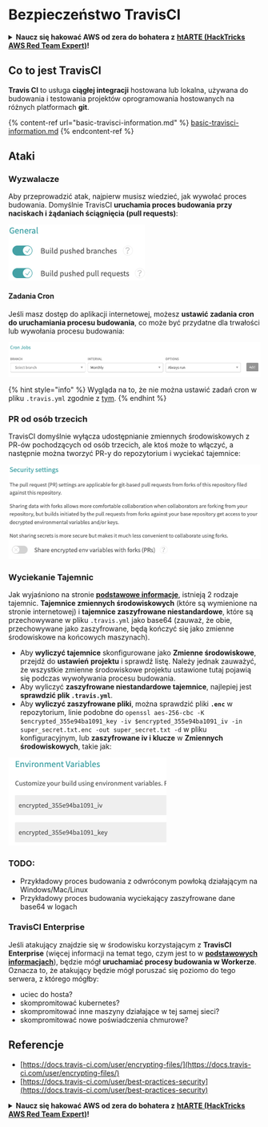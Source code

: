 # Bezpieczeństwo TravisCI

<details>

<summary><strong>Naucz się hakować AWS od zera do bohatera z</strong> <a href="https://training.hacktricks.xyz/courses/arte"><strong>htARTE (HackTricks AWS Red Team Expert)</strong></a><strong>!</strong></summary>

Inne sposoby wsparcia HackTricks:

* Jeśli chcesz zobaczyć swoją **firmę reklamowaną w HackTricks** lub **pobrać HackTricks w formacie PDF**, sprawdź [**PLANY SUBSKRYPCYJNE**](https://github.com/sponsors/carlospolop)!
* Zdobądź [**oficjalne gadżety PEASS & HackTricks**](https://peass.creator-spring.com)
* Odkryj [**Rodzinę PEASS**](https://opensea.io/collection/the-peass-family), naszą kolekcję ekskluzywnych [**NFT**](https://opensea.io/collection/the-peass-family)
* **Dołącz do** 💬 [**grupy Discord**](https://discord.gg/hRep4RUj7f) lub [**grupy telegramowej**](https://t.me/peass) lub **śledź** nas na **Twitterze** 🐦 [**@hacktricks\_live**](https://twitter.com/hacktricks\_live)**.**
* **Podziel się swoimi sztuczkami hakerskimi, przesyłając PR-y do** [**HackTricks**](https://github.com/carlospolop/hacktricks) i [**HackTricks Cloud**](https://github.com/carlospolop/hacktricks-cloud) repozytoriów na GitHubie.

</details>

## Co to jest TravisCI

**Travis CI** to usługa **ciągłej integracji** hostowana lub lokalna, używana do budowania i testowania projektów oprogramowania hostowanych na różnych platformach **git**.

{% content-ref url="basic-travisci-information.md" %}
[basic-travisci-information.md](basic-travisci-information.md)
{% endcontent-ref %}

## Ataki

### Wyzwalacze

Aby przeprowadzić atak, najpierw musisz wiedzieć, jak wywołać proces budowania. Domyślnie TravisCI **uruchamia proces budowania przy naciskach i żądaniach ściągnięcia (pull requests)**:

![](<../../.gitbook/assets/image (19) (1).png>)

#### Zadania Cron

Jeśli masz dostęp do aplikacji internetowej, możesz **ustawić zadania cron do uruchamiania procesu budowania**, co może być przydatne dla trwałości lub wywołania procesu budowania:

![](<../../.gitbook/assets/image (42).png>)

{% hint style="info" %}
Wygląda na to, że nie można ustawić zadań cron w pliku `.travis.yml` zgodnie z [tym](https://github.com/travis-ci/travis-ci/issues/9162).
{% endhint %}

### PR od osób trzecich

TravisCI domyślnie wyłącza udostępnianie zmiennych środowiskowych z PR-ów pochodzących od osób trzecich, ale ktoś może to włączyć, a następnie można tworzyć PR-y do repozytorium i wyciekać tajemnice:

![](<../../.gitbook/assets/image (1) (1) (1) (1) (1) (1) (1) (1) (1) (1) (1) (1) (1) (1) (1) (1) (1) (1) (1) (1) (1) (1) (1) (1).png>)

### Wyciekanie Tajemnic

Jak wyjaśniono na stronie [**podstawowe informacje**](basic-travisci-information.md), istnieją 2 rodzaje tajemnic. **Tajemnice zmiennych środowiskowych** (które są wymienione na stronie internetowej) i **tajemnice zaszyfrowane niestandardowe**, które są przechowywane w pliku `.travis.yml` jako base64 (zauważ, że obie, przechowywane jako zaszyfrowane, będą kończyć się jako zmienne środowiskowe na końcowych maszynach).

* Aby **wyliczyć tajemnice** skonfigurowane jako **Zmienne środowiskowe**, przejdź do **ustawień** **projektu** i sprawdź listę. Należy jednak zauważyć, że wszystkie zmienne środowiskowe projektu ustawione tutaj pojawią się podczas wywoływania procesu budowania.
* Aby wyliczyć **zaszyfrowane niestandardowe tajemnice**, najlepiej jest **sprawdzić plik `.travis.yml`**.
* Aby **wyliczyć zaszyfrowane pliki**, można sprawdzić pliki **`.enc`** w repozytorium, linie podobne do `openssl aes-256-cbc -K $encrypted_355e94ba1091_key -iv $encrypted_355e94ba1091_iv -in super_secret.txt.enc -out super_secret.txt -d` w pliku konfiguracyjnym, lub **zaszyfrowane iv i klucze** w **Zmiennych środowiskowych**, takie jak:

![](<../../.gitbook/assets/image (71).png>)

### TODO:

* Przykładowy proces budowania z odwróconym powłoką działającym na Windows/Mac/Linux
* Przykładowy proces budowania wyciekający zaszyfrowane dane base64 w logach

### TravisCI Enterprise

Jeśli atakujący znajdzie się w środowisku korzystającym z **TravisCI Enterprise** (więcej informacji na temat tego, czym jest to w [**podstawowych informacjach**](basic-travisci-information.md#travisci-enterprise)), będzie mógł **uruchamiać procesy budowania w Workerze**. Oznacza to, że atakujący będzie mógł poruszać się poziomo do tego serwera, z którego mógłby:

* uciec do hosta?
* skompromitować kubernetes?
* skompromitować inne maszyny działające w tej samej sieci?
* skompromitować nowe poświadczenia chmurowe?

## Referencje

* [https://docs.travis-ci.com/user/encrypting-files/](https://docs.travis-ci.com/user/encrypting-files/)
* [https://docs.travis-ci.com/user/best-practices-security](https://docs.travis-ci.com/user/best-practices-security)

<details>

<summary><strong>Naucz się hakować AWS od zera do bohatera z</strong> <a href="https://training.hacktricks.xyz/courses/arte"><strong>htARTE (HackTricks AWS Red Team Expert)</strong></a><strong>!</strong></summary>

Inne sposoby wsparcia HackTricks:

* Jeśli chcesz zobaczyć swoją **firmę reklamowaną w HackTricks** lub **pobrać HackTricks w formacie PDF**, sprawdź [**PLANY SUBSKRYPCYJNE**](https://github.com/sponsors/carlospolop)!
* Zdobądź [**oficjalne gadżety PEASS & HackTricks**](https://peass.creator-spring.com)
* Odkryj [**Rodzinę PEASS**](https://opensea.io/collection/the-peass-family), naszą kolekcję ekskluzywnych [**NFT**](https://opensea.io/collection/the-peass-family)
* **Dołącz do** 💬 [**grupy Discord**](https://discord.gg/hRep4RUj7f) lub [**grupy telegramowej**](https://t.me/peass) lub **śledź** nas na **Twitterze** 🐦 [**@hacktricks\_live**](https://twitter.com/hacktricks\_live)**.**
* **Podziel się swoimi sztuczkami hakerskimi, przesyłając PR-y do** [**HackTricks**](https://github.com/carlospolop/hacktricks) i [**HackTricks Cloud**](https://github.com/carlospolop/hacktricks-cloud) repozytoriów na GitHubie.

</details>
